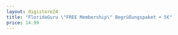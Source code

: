 ```yaml
---
layout: digistore24
title: "FloridaGuru \"FREE Membership\" Begrüßungspaket + 5€"
price: 14.99
---
```


